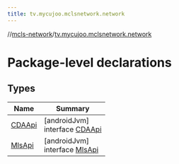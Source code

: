 ```yaml
---
title: tv.mycujoo.mclsnetwork.network
---
```

//[mcls-network](../../index.html)/[tv.mycujoo.mclsnetwork.network](index.html)



# Package-level declarations



## Types


| Name | Summary |
|---|---|
| [CDAApi](-c-d-a-api/index.html) | [androidJvm]<br>interface [CDAApi](-c-d-a-api/index.html) |
| [MlsApi](-mls-api/index.html) | [androidJvm]<br>interface [MlsApi](-mls-api/index.html) |

